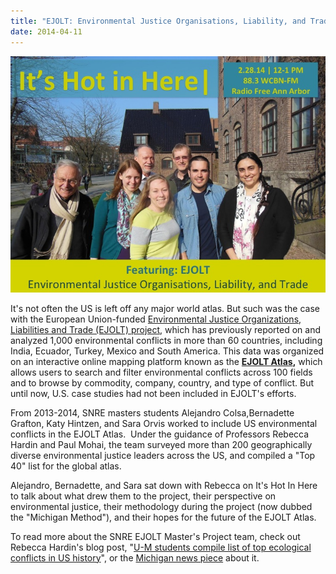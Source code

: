 ```yaml
---
title: "EJOLT: Environmental Justice Organisations, Liability, and Trade"
date: 2014-04-11
---
```


![Picture](images/7632115_orig1.jpg)

It's not often the US is left off any major world atlas. But such was the case with the European Union-funded [Environmental Justice Organizations, Liabilities and Trade (EJOLT) project](http://ejolt.org/), which has previously reported on and analyzed 1,000 environmental conflicts in more than 60 countries, including India, Ecuador, Turkey, Mexico and South America. This data was organized on an interactive online mapping platform known as the **[EJOLT Atlas](http://ejatlas.org/),** which allows users to search and filter environmental conflicts across 100 fields and to browse by commodity, company, country, and type of conflict. But until now, U.S. case studies had not been included in EJOLT's efforts.<!--more-->

From 2013-2014, SNRE masters students Alejandro Colsa,Bernadette Grafton, Katy Hintzen, and Sara Orvis worked to include US environmental conflicts in the EJOLT Atlas.  Under the guidance of Professors Rebecca Hardin and Paul Mohai, the team surveyed more than 200 geographically diverse environmental justice leaders across the US, and compiled a "Top 40" list for the global atlas.

Alejandro, Bernadette, and Sara sat down with Rebecca on It's Hot In Here to talk about what drew them to the project, their perspective on environmental justice, their methodology during the project (now dubbed the "Michigan Method"), and their hopes for the future of the EJOLT Atlas.

To read more about the SNRE EJOLT Master's Project team, check out Rebecca Hardin's blog post, "[U-M students compile list of top ecological conflicts in US history](http://biotically.blogspot.com/2014/03/u-m-students-compile-list-of-top.html)", or the [Michigan news piece](http://ns.umich.edu/new/releases/22058-u-m-students-compile-list-of-top-ecological-conflicts-in-us-history) about it.
